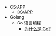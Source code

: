 * CS:APP
  * [CS:APP](CSAPP/CSAPP.md)
* Golang
  * Go 语言编程
    * [为什么是 Go?](Golang/GoProgrammingLanguage/ch0-WhyGo.md)